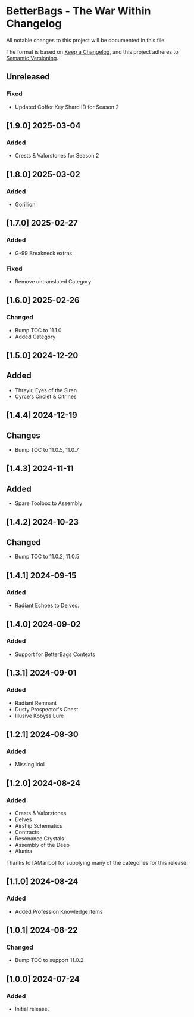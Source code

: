 # BetterBags - The War Within Changelog

All notable changes to this project will be documented in this file.

The format is based on [Keep a Changelog](https://keepachangelog.com/en/1.1.0/),
and this project adheres to [Semantic Versioning](https://semver.org/spec/v2.0.0.html).

## Unreleased
### Fixed
- Updated Coffer Key Shard ID for Season 2

## [1.9.0] 2025-03-04
### Added
- Crests & Valorstones for Season 2

## [1.8.0] 2025-03-02
### Added
- Gorillion

## [1.7.0] 2025-02-27
### Added
- G-99 Breakneck extras
### Fixed
- Remove untranslated Category

## [1.6.0] 2025-02-26
### Changed
- Bump TOC to 11.1.0
- Added Category

## [1.5.0] 2024-12-20
## Added
- Thrayir, Eyes of the Siren
- Cyrce's Circlet & Citrines

## [1.4.4] 2024-12-19
## Changes
- Bump TOC to 11.0.5, 11.0.7

## [1.4.3] 2024-11-11
## Added
- Spare Toolbox to Assembly

## [1.4.2] 2024-10-23
## Changed
- Bump TOC to 11.0.2, 11.0.5

## [1.4.1] 2024-09-15
### Added
- Radiant Echoes to Delves.

## [1.4.0] 2024-09-02
### Added
- Support for BetterBags Contexts

## [1.3.1] 2024-09-01
### Added
- Radiant Remnant
- Dusty Prospector's Chest
- Illusive Kobyss Lure

## [1.2.1] 2024-08-30
### Added
- Missing Idol

## [1.2.0] 2024-08-24
### Added
- Crests & Valorstones
- Delves
- Airship Schematics
- Contracts
- Resonance Crystals
- Assembly of the Deep
- Alunira

Thanks to [AMaribo] for supplying many of the categories for this release!

## [1.1.0] 2024-08-24
### Added
- Added Profession Knowledge items

## [1.0.1] 2024-08-22
### Changed
- Bump TOC to support 11.0.2

## [1.0.0] 2024-07-24
### Added
- Initial release.
